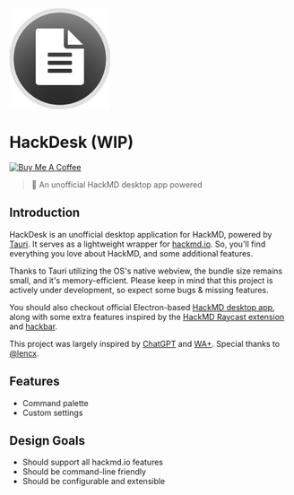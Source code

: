 <img src="./logo.png" alt="HackDesk Logo" width="180">

# HackDesk (WIP)

[<img src="https://cdn.buymeacoffee.com/buttons/v2/default-blue.png" alt="Buy Me A Coffee" height="40">](https://www.buymeacoffee.com/eastsun5566)

> 📝 An unofficial HackMD desktop app powered

## Introduction

HackDesk is an unofficial desktop application for HackMD, powered by [Tauri](https://tauri.app/). It serves as a lightweight wrapper for [hackmd.io](http://hackmd.io). So, you'll find everything you love about HackMD, and some additional features.

Thanks to Tauri utilizing the OS's native webview, the bundle size remains small, and it's memory-efficient. Please keep in mind that this project is actively under development, so expect some bugs & missing features.

You should also checkout official Electron-based [HackMD desktop app](https://github.com/hackmdio/hackmd-desktop), along with some extra features inspired by the [HackMD Raycast extension](https://www.raycast.com/Yukai/hackmd) and [hackbar](https://github.com/uier/hackbar).

This project was largely inspired by [ChatGPT](https://github.com/lencx/ChatGPT) and [WA+](https://github.com/lencx/WA). Special thanks to [@lencx](https://github.com/lencx).

## Features

- Command palette
- Custom settings

## Design Goals

- Should support all hackmd.io features
- Should be command-line friendly
- Should be configurable and extensible
